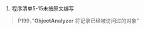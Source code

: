 1. 程序清单5-15未按原文编写
> P199，”**ObjectAnalyzer** 将记录已经被访问过的对象“
<!--stackedit_data:
eyJoaXN0b3J5IjpbNzY0MDQzOTMxXX0=
-->